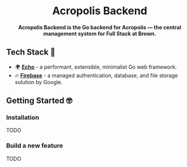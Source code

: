 <img src="https://i.imgur.com/FPncrp7.png" alt=""/>

<h1 align="center">Acropolis Backend</h1>

<div align="center">
 <b>
  Acropolis Backend is the Go backend for Acropolis — the central management system for Full Stack at Brown.
 </b>
</div>

## Tech Stack 🥞
* 🌍️ [**Echo**](https://echo.labstack.com/) - a performant, extensible, minimalist Go web framework.
* 🔥 [**Firebase**](https://firebase.google.com/) - a managed authentication, database, and file storage solution by Google.

## Getting Started 🤓

### Installation
TODO

### Build a new feature
TODO